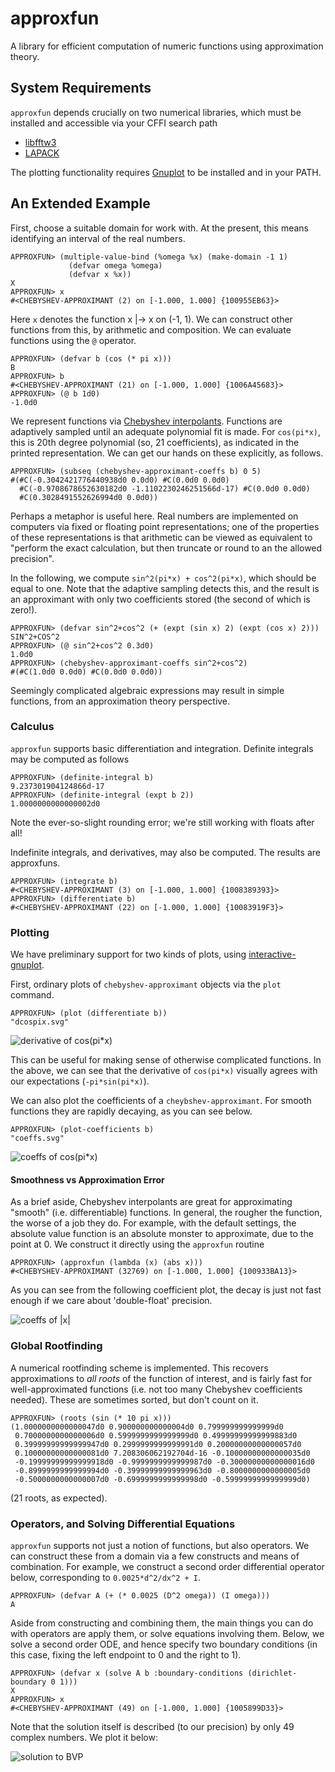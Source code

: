# approxfun

A library for efficient computation of numeric functions using approximation theory.

## System Requirements

`approxfun` depends crucially on two numerical libraries, which must be installed and accessible via your CFFI search path
- [libfftw3](http://www.fftw.org/)
- [LAPACK](http://www.netlib.org/lapack/)

The plotting functionality requires [Gnuplot](http://www.gnuplot.info/) to be installed and in your PATH.


## An Extended Example

First, choose a suitable domain for work with. At the present, this means identifying an interval of the real numbers.

```
APPROXFUN> (multiple-value-bind (%omega %x) (make-domain -1 1)
             (defvar omega %omega)
             (defvar x %x))
X
APPROXFUN> x
#<CHEBYSHEV-APPROXIMANT (2) on [-1.000, 1.000] {100955EB63}>
```

Here `x` denotes the function x |-> x on (-1, 1). We can construct other functions from this, by arithmetic and composition. We can evaluate functions using the `@` operator.

```
APPROXFUN> (defvar b (cos (* pi x)))
B
APPROXFUN> b
#<CHEBYSHEV-APPROXIMANT (21) on [-1.000, 1.000] {1006A45683}>
APPROXFUN> (@ b 1d0)
-1.0d0
```

We represent functions via [Chebyshev interpolants](https://en.wikipedia.org/wiki/Chebyshev_polynomials). Functions are adaptively sampled until an adequate polynomial fit is made. For `cos(pi*x)`, this is 20th degree polynomial (so, 21 coefficients), as indicated in the printed representation. We can get our hands on these explicitly, as follows.

```
APPROXFUN> (subseq (chebyshev-approximant-coeffs b) 0 5)
#(#C(-0.3042421776440938d0 0.0d0) #C(0.0d0 0.0d0)
  #C(-0.9708678652630182d0 -1.1102230246251566d-17) #C(0.0d0 0.0d0)
  #C(0.3028491552626994d0 0.0d0))
```

Perhaps a metaphor is useful here. Real numbers are implemented on computers via fixed or floating point representations; one of the properties of these representations is that arithmetic can be viewed as equivalent to "perform the exact calculation, but then truncate or round to an the allowed precision".

In the following, we compute `sin^2(pi*x) + cos^2(pi*x)`, which should be equal to one. Note that the adaptive sampling detects this, and the result is an approximant with only two coefficients stored (the second of which is zero!).


```
APPROXFUN> (defvar sin^2+cos^2 (+ (expt (sin x) 2) (expt (cos x) 2)))
SIN^2+COS^2
APPROXFUN> (@ sin^2+cos^2 0.3d0)
1.0d0
APPROXFUN> (chebyshev-approximant-coeffs sin^2+cos^2)
#(#C(1.0d0 0.0d0) #C(0.0d0 0.0d0))
```

Seemingly complicated algebraic expressions may result in simple functions, from an approximation theory perspective.

### Calculus

`approxfun` supports basic differentiation and integration. Definite integrals may be computed as follows

```
APPROXFUN> (definite-integral b)
9.237301904124866d-17
APPROXFUN> (definite-integral (expt b 2))
1.0000000000000002d0
```

Note the ever-so-slight rounding error; we're still working with floats after all!

Indefinite integrals, and derivatives, may also be computed. The results are approxfuns.

```
APPROXFUN> (integrate b)
#<CHEBYSHEV-APPROXIMANT (3) on [-1.000, 1.000] {1008389393}>
APPROXFUN> (differentiate b)
#<CHEBYSHEV-APPROXIMANT (22) on [-1.000, 1.000] {10083919F3}>
```

### Plotting

We have preliminary support for two kinds of plots, using [interactive-gnuplot](https://github.com/kilimanjaro/interactive-gnuplot).

First, ordinary plots of `chebyshev-approximant` objects via the `plot` command.

```
APPROXFUN> (plot (differentiate b))
"dcospix.svg"
```

![derivative of cos(pi*x)](docs/dcospix.svg)

This can be useful for making sense of otherwise complicated functions. In the above, we can see that the derivative of `cos(pi*x)` visually agrees with our expectations (`-pi*sin(pi*x)`).

We can also plot the coefficients of a `cheybshev-approximant`. For smooth functions they are rapidly decaying, as you can see below.

```
APPROXFUN> (plot-coefficients b)
"coeffs.svg"
```

![coeffs of cos(pi*x)](docs/coeffs.svg)

#### Smoothness vs Approximation Error

As a brief aside, Chebyshev interpolants are great for approximating "smooth" (i.e. differentiable) functions. In general, the rougher the function, the worse of a job they do. For example, with the default settings, the absolute value function is an absolute monster to approximate, due to the point at 0. We construct it directly using the `approxfun` routine

```
APPROXFUN> (approxfun (lambda (x) (abs x)))
#<CHEBYSHEV-APPROXIMANT (32769) on [-1.000, 1.000] {100933BA13}>
```

As you can see from the following coefficient plot, the decay is just not fast enough if we care about 'double-float' precision.

![coeffs of |x|](docs/abscoeffs.svg)

### Global Rootfinding

A numerical rootfinding scheme is implemented. This recovers approximations to *all roots* of the function of interest, and is fairly fast for well-approximated functions (i.e. not too many Chebyshev coefficients needed). These are sometimes sorted, but don't count on it.

```
APPROXFUN> (roots (sin (* 10 pi x)))
(1.0000000000000047d0 0.900000000000004d0 0.799999999999999d0
 0.7000000000000006d0 0.5999999999999999d0 0.49999999999999883d0
 0.39999999999999947d0 0.2999999999999991d0 0.20000000000000057d0
 0.10000000000000081d0 7.208306062192704d-16 -0.10000000000000035d0
 -0.19999999999999918d0 -0.9999999999999987d0 -0.30000000000000016d0
 -0.8999999999999994d0 -0.39999999999999963d0 -0.8000000000000005d0
 -0.5000000000000007d0 -0.6999999999999998d0 -0.5999999999999999d0)
```

(21 roots, as expected).

### Operators, and Solving Differential Equations

`approxfun` supports not just a notion of functions, but also operators. We can construct these from a domain via a few constructs and means of combination. For example, we construct a second order differential operator below, corresponding to `0.0025*d^2/dx^2 + I`.

```
APPROXFUN> (defvar A (+ (* 0.0025 (D^2 omega)) (I omega)))
A
```

Aside from constructing and combining them, the main things you can do with operators are apply them, or solve equations involving them. Below, we solve a second order ODE, and hence specify two boundary conditions (in this case, fixing the left endpoint to 0 and the right to 1).

```
APPROXFUN> (defvar x (solve A b :boundary-conditions (dirichlet-boundary 0 1)))
X
APPROXFUN> x
#<CHEBYSHEV-APPROXIMANT (49) on [-1.000, 1.000] {1005899D33}>
```

Note that the solution itself is described (to our precision) by only 49 complex numbers. We plot it below:

![solution to BVP](docs/soln.svg)
